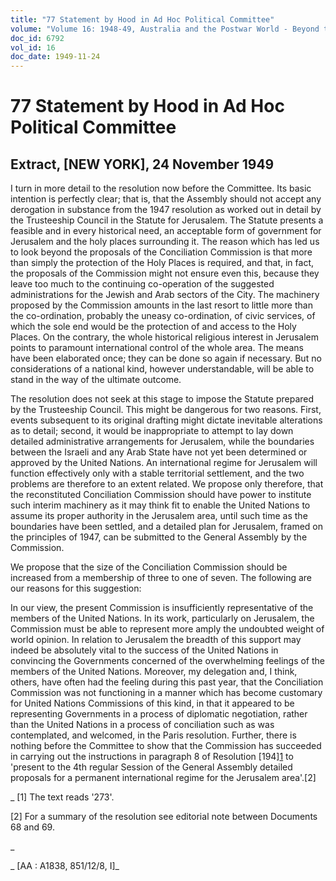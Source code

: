 ```yaml
---
title: "77 Statement by Hood in Ad Hoc Political Committee"
volume: "Volume 16: 1948-49, Australia and the Postwar World - Beyond the Region"
doc_id: 6792
vol_id: 16
doc_date: 1949-11-24
---
```


# 77 Statement by Hood in Ad Hoc Political Committee

## Extract, [NEW YORK], 24 November 1949

I turn in more detail to the resolution now before the Committee. Its basic intention is perfectly clear; that is, that the Assembly should not accept any derogation in substance from the 1947 resolution as worked out in detail by the Trusteeship Council in the Statute for Jerusalem. The Statute presents a feasible and in every historical need, an acceptable form of government for Jerusalem and the holy places surrounding it. The reason which has led us to look beyond the proposals of the Conciliation Commission is that more than simply the protection of the Holy Places is required, and that, in fact, the proposals of the Commission might not ensure even this, because they leave too much to the continuing co-operation of the suggested administrations for the Jewish and Arab sectors of the City. The machinery proposed by the Commission amounts in the last resort to little more than the co-ordination, probably the uneasy co-ordination, of civic services, of which the sole end would be the protection of and access to the Holy Places. On the contrary, the whole historical religious interest in Jerusalem points to paramount international control of the whole area. The means have been elaborated once; they can be done so again if necessary. But no considerations of a national kind, however understandable, will be able to stand in the way of the ultimate outcome.

The resolution does not seek at this stage to impose the Statute prepared by the Trusteeship Council. This might be dangerous for two reasons. First, events subsequent to its original drafting might dictate inevitable alterations as to detail; second, it would be inappropriate to attempt to lay down detailed administrative arrangements for Jerusalem, while the boundaries between the Israeli and any Arab State have not yet been determined or approved by the United Nations. An international regime for Jerusalem will function effectively only with a stable territorial settlement, and the two problems are therefore to an extent related. We propose only therefore, that the reconstituted Conciliation Commission should have power to institute such interim machinery as it may think fit to enable the United Nations to assume its proper authority in the Jerusalem area, until such time as the boundaries have been settled, and a detailed plan for Jerusalem, framed on the principles of 1947, can be submitted to the General Assembly by the Commission.

We propose that the size of the Conciliation Commission should be increased from a membership of three to one of seven. The following are our reasons for this suggestion:

In our view, the present Commission is insufficiently representative of the members of the United Nations. In its work, particularly on Jerusalem, the Commission must be able to represent more amply the undoubted weight of world opinion. In relation to Jerusalem the breadth of this support may indeed be absolutely vital to the success of the United Nations in convincing the Governments concerned of the overwhelming feelings of the members of the United Nations. Moreover, my delegation and, I think, others, have often had the feeling during this past year, that the Conciliation Commission was not functioning in a manner which has become customary for United Nations Commissions of this kind, in that it appeared to be representing Governments in a process of diplomatic negotiation, rather than the United Nations in a process of conciliation such as was contemplated, and welcomed, in the Paris resolution. Further, there is nothing before the Committee to show that the Commission has succeeded in carrying out the instructions in paragraph 8 of Resolution [194][1](III) to 'present to the 4th regular Session of the General Assembly detailed proposals for a permanent international regime for the Jerusalem area'.[2]

_ [1] The text reads '273'.

[2] For a summary of the resolution see editorial note between Documents 68 and 69.

_

_ [AA : A1838, 851/12/8, I]_
